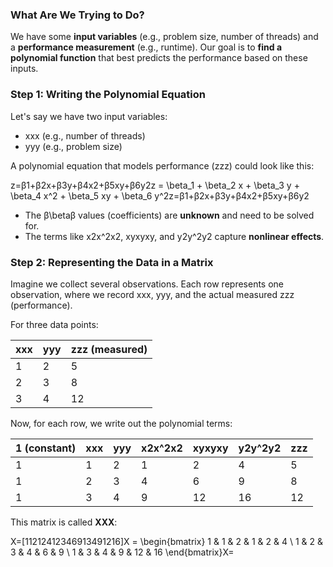 ### **What Are We Trying to Do?**

We have some **input variables** (e.g., problem size, number of threads) and a **performance measurement** (e.g., runtime). Our goal is to **find a polynomial function** that best predicts the performance based on these inputs.

### **Step 1: Writing the Polynomial Equation**

Let's say we have two input variables:

- xxx (e.g., number of threads)
- yyy (e.g., problem size)

A polynomial equation that models performance (zzz) could look like this:

z=β1+β2x+β3y+β4x2+β5xy+β6y2z = \beta_1 + \beta_2 x + \beta_3 y + \beta_4 x^2 + \beta_5 xy + \beta_6 y^2z=β1​+β2​x+β3​y+β4​x2+β5​xy+β6​y2

- The β\betaβ values (coefficients) are **unknown** and need to be solved for.
- The terms like x2x^2x2, xyxyxy, and y2y^2y2 capture **nonlinear effects**.

### **Step 2: Representing the Data in a Matrix**

Imagine we collect several observations. Each row represents one observation, where we record xxx, yyy, and the actual measured zzz (performance).

For three data points:

|xxx|yyy|zzz (measured)|
|---|---|---|
|1|2|5|
|2|3|8|
|3|4|12|

Now, for each row, we write out the polynomial terms:

|1 (constant)|xxx|yyy|x2x^2x2|xyxyxy|y2y^2y2|zzz|
|---|---|---|---|---|---|---|
|1|1|2|1|2|4|5|
|1|2|3|4|6|9|8|
|1|3|4|9|12|16|12|

This matrix is called **XXX**:

X=[11212412346913491216]X = \begin{bmatrix} 1 & 1 & 2 & 1 & 2 & 4 \\ 1 & 2 & 3 & 4 & 6 & 9 \\ 1 & 3 & 4 & 9 & 12 & 16 \end{bmatrix}X=